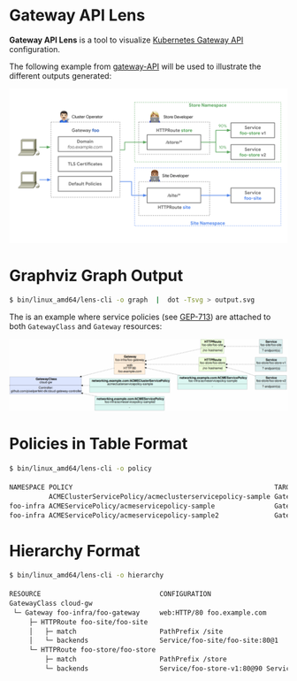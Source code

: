 # Gateway API Lens

**Gateway API Lens** is a tool to visualize [Kubernetes Gateway
API](https://gateway-api.sigs.k8s.i) configuration.

The following example from
[gateway-API](https://gateway-api.sigs.k8s.io) will be used to
illustrate the different outputs generated:

![Gateway-API example](doc/images/gateway-roles.png)

# Graphviz Graph Output

```bash
$ bin/linux_amd64/lens-cli -o graph  |  dot -Tsvg > output.svg
```

The is an example where service policies (see
[GEP-713](https://gateway-api.sigs.k8s.io/geps/gep-713)) are attached
to both `GatewayClass` and `Gateway` resources:

![Example Graphviz output](doc/images/graphviz-output.png)

# Policies in Table Format

```bash
$ bin/linux_amd64/lens-cli -o policy

NAMESPACE POLICY                                                   TARGET                        DEFAULT OVERRIDE
          ACMEClusterServicePolicy/acmeclusterservicepolicy-sample GatewayClass/cloud-gw         No      Yes
foo-infra ACMEServicePolicy/acmeservicepolicy-sample               Gateway/foo-infra/foo-gateway Yes     No
foo-infra ACMEServicePolicy/acmeservicepolicy-sample2              GatewayClass/cloud-gw         Yes     No
```

# Hierarchy Format

```bash
$ bin/linux_amd64/lens-cli -o hierarchy

RESOURCE                              CONFIGURATION
GatewayClass cloud-gw
 └─ Gateway foo-infra/foo-gateway     web:HTTP/80 foo.example.com
     ├─ HTTPRoute foo-site/foo-site
     │   ├─ match                     PathPrefix /site
     │   └─ backends                  Service/foo-site/foo-site:80@1
     └─ HTTPRoute foo-store/foo-store
         ├─ match                     PathPrefix /store
         └─ backends                  Service/foo-store-v1:80@90 Service/foo-store-v2:80@10
```
